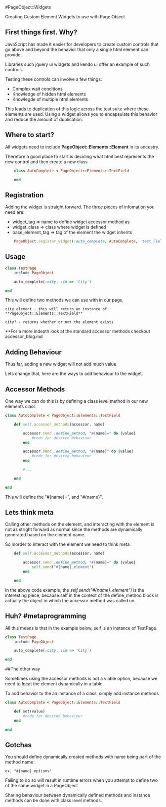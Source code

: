 #PageObject::Widgets

Creating Custom Element Widgets to use with Page Object

## First things first. Why?

JavaScript has made it easier for developers to create custom controls that go above and beyond the behavior that only a single html element can provide. 

Libraries such jquery ui widgets and kendo ui offer an example of such controls.

Testing these controls can involve a few things:

* Complex wait conditions
* Knowledge of hidden html elements
* Knowlegde of multiple html elements

This leads to duplication of this logic across the test suite where these elements are used. 
Using a widget allows you to encapsulate this behavior and reduce the amount of duplication.  

## Where to start?

All widgets need to include **PageObject::Elements::Element** in its ancestry.

Therefore a good place to start is deciding what html best represents the new control 
and then create a new class

```ruby
	class AutoComplete < PageObject::Elements::TextField

	end
```

## Registration

Adding the widget is straight forward. The three pieces of infomation you need are:

* widget_tag => name to define widget accessor method as
* widget_class => class where widget is defined
* base_element_tag => tag of the element the widget inherits

```ruby
	PageObject.register_widget(:auto_complete, AutoComplete, 'text_Field')
```

## Usage

```ruby
class TestPage
	include PageObject

	auto_complete(:city, :id => 'City')

end
```

This will define two methods we can use with in our page, 

	city_element - this will return an instance of **PageObject::Elements::TextField**

	city? - returns whether or not the element exists

**For a more indepth look at the standard accessor methods checkout accessor_blog.md


## Adding Behaviour

Thus far, adding a new widget will not add much value. 

Lets change that, here are the ways to add behaviour to the widget.

## Accessor Methods

One way we can do this is by defining a class level method in our new elements class

```ruby
class AutoComplete < PageObject::Elements::TextField

	def self.accessor_methods(accessor, name)

		accessor.send :define_method, "#{name}=" do |value|
	        #code for desired behaviour
	    end

	    accessor.send :define_method, "#{name}" do |value|
	        #code for desired behaviour
	    end

	    #...

	end

end
```

This will define the "#{name}=", and "#{name}".

## Lets think meta

Calling other methods on the element, and interacting with the element is not as stright forward as normal
since the methods are dynamically generated based on the element name.

So inorder to interact with the element we need to think meta. 

```ruby
	def self.accessor_methods(accessor, name)

		accessor.send :define_method, "#{name}=" do |value|
			self.send("#{name}_element")
	    end

	end
```

In the above code example, the *self.send("#{name}_element")* is the interesting piece, because
self in the context of the define_method block is actually the object in which the accessor method was called on. 

## Huh? #metaprogramming

All this means is that in the example below, self is an instance of TestPage.

```ruby
class TestPage
	include PageObject

	auto_complete(:city, :id => 'City')

end
```

##The other way

Sometimes using the accessor methods is not a viable option, because we need to locat the element dynamically in a table.

To add behavior to the an instance of a class, simply add instance methods 

```ruby
class AutoComplete < PageObject::Elements::TextField

	def set(value)
	    #code for desired behaviour
	end

end
```

## Gotchas

You should define dynamically created methods with name being part of the method name

	ex. "#{name}_options"

Failing to do so will result in runtime errors when you attempt to define two of the same widget in a PageObject

Sharing behaviour between dynamically defined methods and instance methods can be done with class level methods.